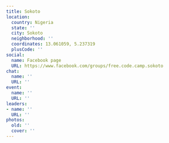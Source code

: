 ```yaml
---
title: Sokoto
location:
  country: Nigeria
  state: ''
  city: Sokoto
  neighborhood: ''
  coordinates: 13.061059, 5.237319
  plusCode: ''
social:
  name: Facebook page
  URL: https://www.facebook.com/groups/free.code.camp.sokoto
chat:
  name: ''
  URL: ''
event:
  name: ''
  URL: ''
leaders:
- name: ''
  URL: ''
photos:
  old: ''
  cover: ''
---
```

